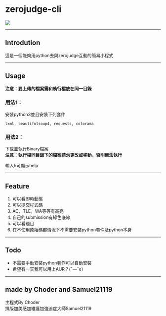 # zerojudge-cli
![](icon.ico)
___

## Introdution
這是一個能夠用python去與zerojudge互動的簡易小程式 

____

## Usage

**注意：要上傳的檔案需和執行檔放在同一目錄**

### 用法1：
  安裝python3並且安裝下列套件  
  
    lxml, beautifulsoup4, requests, colorama

### 用法2：
  下載並執行Binary檔案  
  **注意：執行檔同目錄下的檔案請勿更改或移動，否則無法執行**
  
輸入h可顯示help
___

## Feature
1. 可以看即時動態
2. 可以提交程式碼
3. AC，TLE，WA等等有高亮
4. 自己的submission有綠色底線
5. 可以看題目
6. 在不使用原始碼都情況下不需要安裝python套件及python本身

____

## Todo 
- 不需要手動安裝python套作可以自動安裝
- 希望有一天我可以用上AUR？(¯―¯٥）

---

## made by Choder and Samuel21119
主程式By Choder  
排版加美感加維護加強迫症大師Samuel21119
